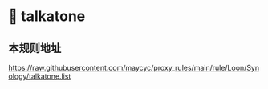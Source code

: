 # 🎈 talkatone

## 本规则地址

https://raw.githubusercontent.com/maycyc/proxy_rules/main/rule/Loon/Synology/talkatone.list